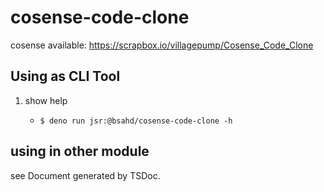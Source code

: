 # cosense-code-clone

cosense available: https://scrapbox.io/villagepump/Cosense_Code_Clone

## Using as CLI Tool

1. show help
   - ```shell
     $ deno run jsr:@bsahd/cosense-code-clone -h
     ```

## using in other module
see Document generated by TSDoc.
